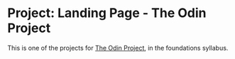 # Project: Landing Page - The Odin Project

This is one of the projects for [The Odin Project](https://www.theodinproject.com/), in the foundations syllabus.

	
